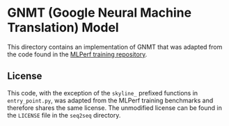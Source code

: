 # GNMT (Google Neural Machine Translation) Model

This directory contains an implementation of GNMT that was adapted from the
code found in the [MLPerf training
repository](https://github.com/mlperf/training/tree/master/rnn_translator).

## License

This code, with the exception of the `skyline_` prefixed functions in
`entry_point.py`, was adapted from the MLPerf training benchmarks and therefore
shares the same license. The unmodified license can be found in the `LICENSE`
file in the `seq2seq` directory.
